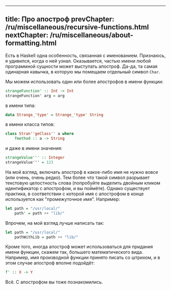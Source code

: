 ----
title: Про апостроф
prevChapter: /ru/miscellaneous/recursive-functions.html
nextChapter: /ru/miscellaneous/about-formatting.html
----

Есть в Haskell одна особенность, связанная с именованием. Признаюсь, я удивился, когда о ней узнал. Оказывается, частью имени любой программной сущности может выступать апостроф. Да-да, та самая одинарная кавычка, в которую мы помещаем отдельный символ `Char`.

Мы можем использовать один или более апострофов в имени функции:

```haskell
strangeFunction' :: Int -> Int
strangeFunction' arg = arg
```

в имени типа:

```haskell
data Strange_'type' = Strange_'type' String
```

в имени класса типов:
 
```haskell
class Stran''geClass'' a where
    fmethod :: a -> String
```

и даже в имени значения:
 
```haskell
strangeValue''' :: Integer
strangeValue''' = 123
```

На мой взгляд, включать апостроф в какое-либо имя не нужно вовсе (или очень, очень редко). Тем более что такой символ разрывает текстовую целостность слова (попробуйте выделить двойным кликом идентификатор с апострофом, и вы поймёте). Однако существует практика, в соответствии с которой имя с апострофом в конце используется как "промежуточное имя". Например:

```haskell
let path = "/usr/local/"
    path' = path ++ "lib/"
```

Впрочем, на мой взгляд лучше написать так:

```haskell
let path = "/usr/local/"
    pathWithLib = path ++ "lib/"
```

Кроме того, иногда апостроф может использоваться для придания имени функции, скажем так, большего математического вида. Например, имя производной функции принято писать со штрихом, и в этом случае апостроф вполне подойдёт:

```haskell
f' :: X -> Y
```

Всё. С апострофом вы тоже познакомились.
